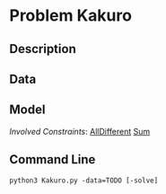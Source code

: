 # Problem Kakuro

## Description



## Data



## Model

*Involved Constraints*: [AllDifferent](https://pycsp.org/documentation/constraints/AllDifferent) [Sum](https://pycsp.org/documentation/constraints/Sum)


## Command Line

```shell
python3 Kakuro.py -data=TODO [-solve]
```


